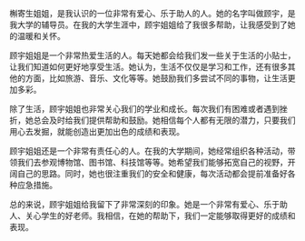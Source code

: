 槲寄生姐姐，是我认识的一位非常有爱心、乐于助人的人。她的名字叫做顾宇，是我大学的辅导员。在我的大学生涯中，顾宇姐姐给了我很多帮助，让我感受到了她的温暖和关怀。

顾宇姐姐是一个非常热爱生活的人。每天她都会给我们发一些关于生活的小贴士，让我们知道如何更好地享受生活。她认为，生活不仅仅是学习和工作，还有很多其他的方面，比如旅游、音乐、文化等等。她鼓励我们多尝试不同的事物，让生活更加多彩。

除了生活，顾宇姐姐也非常关心我们的学业和成长。每次我们有困难或者遇到挫折，她总会及时给我们提供帮助和鼓励。她相信每个人都有无限的潜力，只要我们用心去发掘，就能创造出更加出色的成绩和表现。

顾宇姐姐还是一个非常有责任心的人。在我的大学期间，她经常组织各种活动，带领我们去参观博物馆、图书馆、科技馆等等。她希望我们能够拓宽自己的视野，开阔自己的思路。同时，她也很注重我们的安全和健康，每次活动都会提前准备好各种应急措施。

总的来说，顾宇姐姐给我留下了非常深刻的印象。她是一个非常有爱心、乐于助人、关心学生的好老师。我相信，在她的帮助下，我们一定能够取得更好的成绩和表现。
